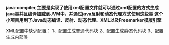 **java-compiler,主要是实现了使用xml配置文件就可以通过xml配置的方式生成java类并且编译加载到JVM中，并通过java反射和动态代理方式使用这些类**
**这个小项目用到了Java动态编译、反射、动态代理、XML以及Freemarker模版引擎**

XML配置中缺少配置：
1、配置生成普通代码块
2、配置生成静态代码块
3、配置生成内部类
